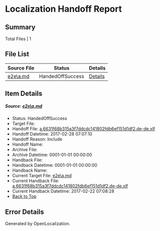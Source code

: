 # <a name='report-top'></a> Localization Handoff Report

## Summary
 Total Files | 1

## File List
 Source File | Status | Details 
 ----------- | ------ | ------- 
 [e2e\a.md](https://github.com/OpenLocalizationTestOrg/ol-test4/blob/2e44ee994f989fe5ba6bbf2034a32df2b096a305/e2e/a.md) | HandedOffSuccess | [Details](#575b436039fa8e947452380ab00a89cb855fe5a11)

## Item Details
##### <a name='575b436039fa8e947452380ab00a89cb855fe5a11'></a> Source: [e2e\a.md](https://github.com/OpenLocalizationTestOrg/ol-test4/blob/2e44ee994f989fe5ba6bbf2034a32df2b096a305/e2e/a.md)
* Status: HandedOffSuccess
* Target File: 
* Handoff File: [a.6631f68b315a3f7ddcdc141802fdb6ef151d1df2.de-de.xlf](https://github.com/OpenLocalizationTestOrg/ol-test4-handoff/blob/b07e2f94c353c8c17572ce0c5f23e8c974f0cd1e/ol-handoff/OpenLocalizationTestOrg/ol-test4-dede/xinjiang/ht/a.6631f68b315a3f7ddcdc141802fdb6ef151d1df2.de-de.xlf)
* Handoff Datetime: 2017-02-28 07:07:10
* Handoff Reason: Include
* Handoff Name: 
* Archive File: 
* Archive Datetime: 0001-01-01 00:00:00
* Handback File: 
* Handback Datetime: 0001-01-01 00:00:00
* Handback Name: 
* Current Target File: [e2e\a.md](https://github.com/OpenLocalizationTestOrg/ol-test4-dede/blob/2561f5a48213fea54c1287ae8e8880aed5d54f64/e2e/a.md)
* Current Handback File: [a.6631f68b315a3f7ddcdc141802fdb6ef151d1df2.de-de.xlf](https://github.com/OpenLocalizationTestOrg/ol-test4-handback/blob/69c78e863af8bc2a7e499f1f0be1c26fed8139ed/ol-handback/OpenLocalizationTestOrg/ol-test4-dede/xinjiang/ht/a.6631f68b315a3f7ddcdc141802fdb6ef151d1df2.de-de.xlf)
* Current Handback Datetime: 2017-02-22 07:08:28
* [Back to Top](#report-top)


## Error Details

Generated by OpenLocalization.
